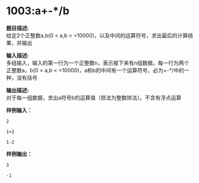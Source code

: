 # 1003:a+-*/b  
**题目描述:**  
给定2个正整数a,b(0 < a,b < =10000)，以及中间的运算符号，求出最后的计算结果，并输出  

**输入描述:**  
多组输入，输入的第一行为一个正整数n，表示接下来有n组数据，每一行为两个正整数a，b(0 < a,b < =10000)，a和b的中间有一个运算符号，必为+-*/中的一种，没有括号  

**输出描述:**  
对于每一组数据，求出a符号b的运算值（除法为整数除法）。不含有浮点运算  

**样例输入：**  
```
2  

1+2  

1-2  
```  
**样例输出：**  
```
3  

-1  
```  

